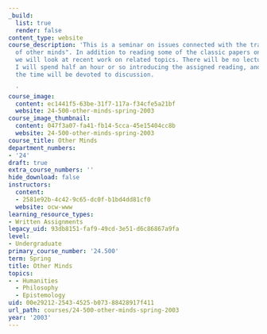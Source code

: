 ```yaml
---
_build:
  list: true
  render: false
content_type: website
course_description: 'This is a seminar on issues connected with the traditional "problem
  of other minds". In addition to reading some of the classic papers on other minds,
  we will look at recent work on related topics. There will be no lectures. Each week
  I will spend half an hour or so introducing the assigned reading, and the rest of
  the time will be devoted to discussion.

  '
course_image:
  content: ec1441f5-63be-31f7-117a-f34cfe5a21bf
  website: 24-500-other-minds-spring-2003
course_image_thumbnail:
  content: 047f3a07-fa41-fb14-5cca-45e15404cc8b
  website: 24-500-other-minds-spring-2003
course_title: Other Minds
department_numbers:
- '24'
draft: true
extra_course_numbers: ''
hide_download: false
instructors:
  content:
  - 2581e92b-4c42-9c65-dc0f-b1bd4dd81cf0
  website: ocw-www
learning_resource_types:
- Written Assignments
legacy_uid: 93db8151-faf9-49cd-3e51-d6c86867a9fa
level:
- Undergraduate
primary_course_number: '24.500'
term: Spring
title: Other Minds
topics:
- - Humanities
  - Philosophy
  - Epistemology
uid: 00e29212-2543-4525-b073-88428917f411
url_path: courses/24-500-other-minds-spring-2003
year: '2003'
---
```


